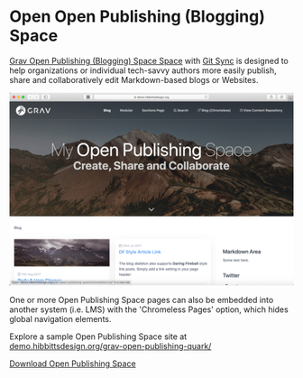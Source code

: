 # Open Open Publishing (Blogging) Space

[Grav Open Publishing (Blogging) Space Space](https://github.com/hibbitts-design/grav-skeleton-open-publishing-space) with [Git Sync](https://github.com/trilbymedia/grav-plugin-git-sync) is designed to  help organizations or individual tech-savvy authors more easily publish, share and collaboratively edit Markdown-based blogs or Websites.

![Open Publishing Space](images/openpublishing.png)

One or more Open Publishing Space pages can also be embedded into another system (i.e. LMS) with the 'Chromeless Pages' option, which hides global navigation elements.

Explore a sample Open Publishing Space site at [demo.hibbittsdesign.org/grav-open-publishing-quark/](http://demo.hibbittsdesign.org/grav-open-publishing-quark/)

[Download Open Publishing Space](http://hibbittsdesign.org/blog/downloads/grav-skeleton-open-publishing-space-site.zip?classes=button)
